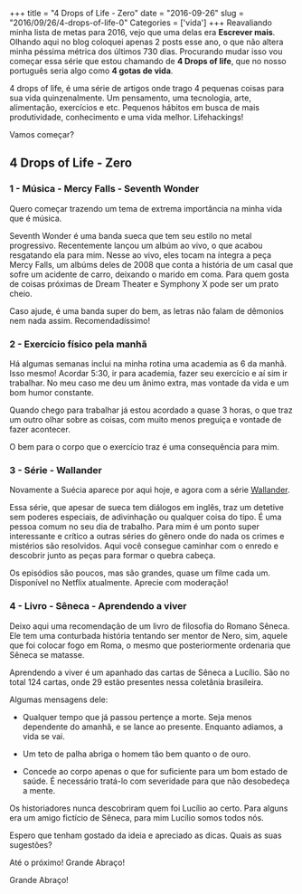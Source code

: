 +++
title = "4 Drops of Life - Zero"
date = "2016-09-26"
slug = "2016/09/26/4-drops-of-life-0"
Categories = ['vida']
+++
Reavaliando minha lista de metas para 2016, vejo que uma delas era **Escrever mais**. Olhando aqui no blog coloquei apenas 2 posts esse ano, o que não altera minha péssima métrica dos últimos 730 dias. Procurando mudar isso vou começar essa série que estou chamando de **4 Drops of life**, que no nosso português seria algo como **4 gotas de vida**.

4 drops of life, é uma série de artigos onde trago 4 pequenas coisas para sua vida quinzenalmente. Um pensamento, uma tecnologia, arte, alimentação, exercícios e etc. Pequenos hábitos em busca de mais produtividade, conhecimento e uma vida melhor. Lifehackings!

Vamos começar?
<!--more-->

## 4 Drops of Life - Zero

### 1 - Música - Mercy Falls - Seventh Wonder
Quero começar trazendo um tema de extrema importância na minha vida que é música. 

Seventh Wonder é uma banda sueca que tem seu estilo no metal progressivo. Recentemente lançou um albúm ao vivo, o que acabou resgatando ela para mim. Nesse ao vivo, eles tocam na íntegra a peça Mercy Falls, um albúms deles de 2008 que conta a história de um casal que sofre um acidente de carro, deixando o marido em coma. Para quem gosta de coisas próximas de Dream Theater e Symphony X pode ser um prato cheio. 

Caso ajude, é uma banda super do bem, as letras não falam de dêmonios nem nada assim. Recomendadíssimo!

### 2 - Exercício físico pela manhã
Há algumas semanas inclui na minha rotina uma academia as 6 da manhã. Isso mesmo! Acordar 5:30, ir para academia, fazer seu exercício e aí sim ir trabalhar. No meu caso me deu um ânimo extra, mas vontade da vida e um bom humor constante.

Quando chego para trabalhar já estou acordado a quase 3 horas, o que traz um outro olhar sobre as coisas, com muito menos preguiça e vontade de fazer acontecer.

O bem para o corpo que o exercício traz é uma consequência para mim.

### 3 - Série - Wallander 
Novamente a Suécia aparece por aqui hoje, e agora com a série [Wallander](http://www.imdb.com/title/tt1178618/).

Essa série, que apesar de sueca tem diálogos em inglês, traz um detetive sem poderes especiais, de adivinhação ou qualquer coisa do tipo. É uma pessoa comum no seu dia de trabalho. Para mim é um ponto super interessante e crítico a outras séries do gênero onde do nada os crimes e mistérios são resolvidos. Aqui você consegue caminhar com o enredo e descobrir junto as peças para formar o quebra cabeça.

Os episódios são poucos, mas são grandes, quase um filme cada um. Disponível no Netflix atualmente. Aprecie com moderação!

### 4 - Livro - Sêneca - Aprendendo a viver
Deixo aqui uma recomendação de um livro de filosofia do Romano Sêneca. Ele tem uma conturbada história tentando ser mentor de Nero, sim, aquele que foi colocar fogo em Roma, o mesmo que posteriormente ordenaria que Sêneca se matasse.

Aprendendo a viver é um apanhado das cartas de Sêneca a Lucílio. São no total 124 cartas, onde 29 estão presentes nessa coletânia brasileira.

Algumas mensagens dele:

* Qualquer tempo que já passou pertençe a morte. Seja menos dependente do amanhã, e se lance ao presente. Enquanto adiamos, a vida se vai.

* Um teto de palha abriga o homem tão bem quanto o de ouro.

* Concede ao corpo apenas o que for suficiente para um bom estado de saúde. É necessário tratá-lo com severidade para que não desobedeça a mente.

Os historiadores nunca descobriram quem foi Lucílio ao certo. Para alguns era um amigo fictício de Sêneca, para mim Lucílio somos todos nós.

Espero que tenham gostado da ideia e apreciado as dicas. 
Quais as suas sugestões?

Até o próximo! Grande Abraço!

Grande Abraço!
